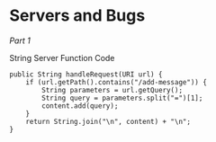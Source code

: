 # **Servers and Bugs**
*Part 1*

String Server Function Code

```
public String handleRequest(URI url) {
    if (url.getPath().contains("/add-message")) {
        String parameters = url.getQuery();
        String query = parameters.split("=")[1];
        content.add(query);
    }
    return String.join("\n", content) + "\n";
}
```

